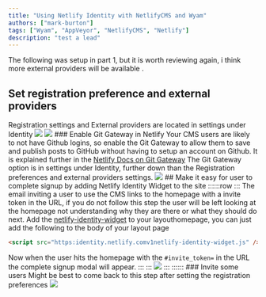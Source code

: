 ```yaml
---
title: "Using Netlify Identity with NetlifyCMS and Wyam"
authors: ["mark-burton"]
tags: ["Wyam", "AppVeyor", "NetlifyCMS", "Netlify"]
description: "test a lead"
---
```


The following was setup in part 1, but it is worth reviewing again, i think more external providers will be available .
## Set registration preference and external providers
Registration settings and External providers are located in settings under Identity
![](/img/Netlify_Site_Settings.PNG)  ![](/img/Netlify_Identity_Reg_pref_providers.PNG)  ### Enable Git Gateway in Netlify
Your CMS users are likely to not have Github logins, so enable the Git Gateway to allow them to save and publish posts to GitHub without having to setup an account on Github.
It is explained further in the [Netlify Docs on Git Gateway](https:/www.netlify.comdocsgit-gateway)
The Git Gateway option is in settings under Identity, further down than the Registration preferences and external providers settings.  ![](/img/Netlify_Git_Gateway.PNG)  ## Make it easy for user to complete signup by adding Netlify Identity Widget to the site
::::::row
::: The email inviting a user to use the CMS links to the homepage with a invite token in the URL, if you do not follow this step the user will be left looking at the homepage not understanding why they are there or what they should do next.  Add the [netlify-identity-widget](https:/github.comnetlifynetlify-identity-widget)
to your layouthomepage, you can just add the following to the body of your layout page
```html
<script src="https:identity.netlify.comv1netlify-identity-widget.js" /><script />
```
Now when the user hits the homepage with the `#invite_token=` in the URL the complete signup modal will appear.
:::
::: ![](/img/Netlify_Identity_Complete_Signup.png)
:::
::::::  ### Invite some users
Might be best to come back to this step after setting the registration preferences
![](/img/Netlify_Identity_Invite_Users.PNG)